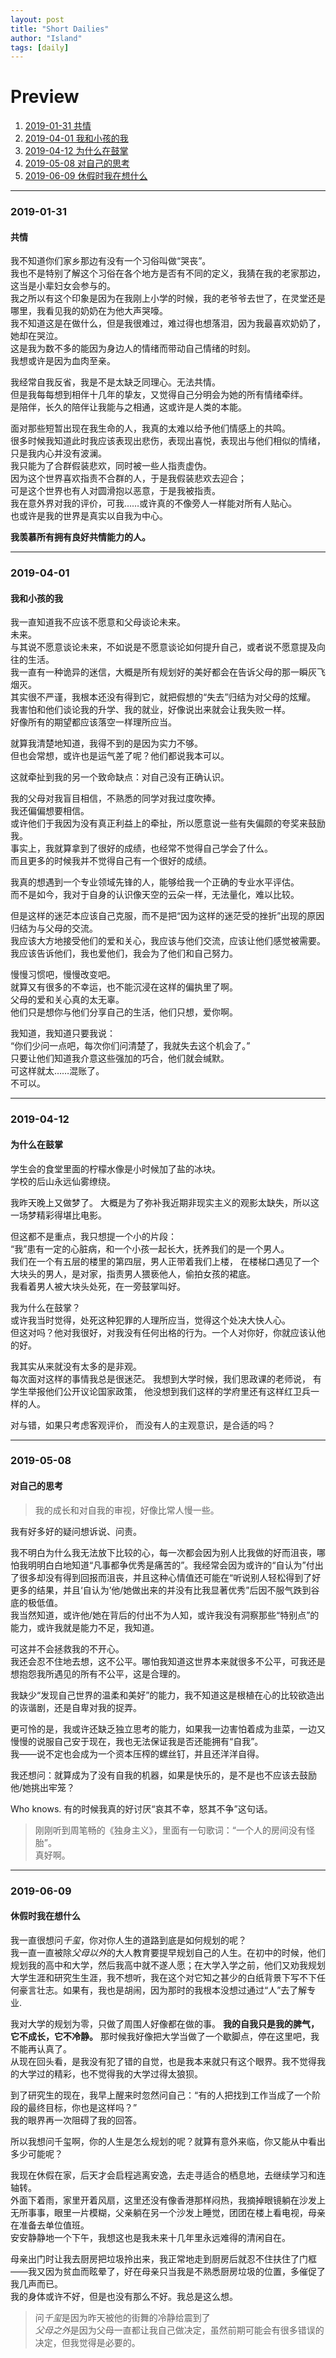 ```yaml
---
layout: post
title: "Short Dailies"
author: "Island"
tags: [daily]
---
```


# Preview

1. [2019-01-31 共情](#2019-01-31)
2. [2019-04-01 我和小孩的我](#2019-04-01)
3. [2019-04-12 为什么在鼓掌](#2019-04-12)
4. [2019-05-08 对自己的思考](#2019-05-08)
5. [2019-06-09 休假时我在想什么](#2019-06-09)

----------------
### 2019-01-31
#### 共情
我不知道你们家乡那边有没有一个习俗叫做“哭丧”。   
我也不是特别了解这个习俗在各个地方是否有不同的定义，我猜在我的老家那边，这当是小辈妇女会参与的。    
我之所以有这个印象是因为在我刚上小学的时候，我的老爷爷去世了，在灵堂还是哪里，我看见我的奶奶在为他大声哭嚎。    
我不知道这是在做什么，但是我很难过，难过得也想落泪，因为我最喜欢奶奶了，她却在哭泣。    
这是我为数不多的能因为身边人的情绪而带动自己情绪的时刻。    
我想或许是因为血肉至亲。    

我经常自我反省，我是不是太缺乏同理心。无法共情。   
但是我每每想到相伴十几年的挚友，又觉得自己分明会为她的所有情绪牵绊。   
是陪伴，长久的陪伴让我能与之相通，这或许是人类的本能。    

面对那些短暂出现在我生命的人，我真的太难以给予他们情感上的共鸣。   
很多时候我知道此时我应该表现出悲伤，表现出喜悦，表现出与他们相似的情绪，只是我内心并没有波澜。   
我只能为了合群假装悲欢，同时被一些人指责虚伪。   
因为这个世界喜欢指责不合群的人，于是我假装悲欢去迎合；   
可是这个世界也有人对圆滑抱以恶意，于是我被指责。   
我在意外界对我的评价，可我……或许真的不像旁人一样能对所有人贴心。   
也或许是我的世界是真实以自我为中心。   

**我羡慕所有拥有良好共情能力的人。**   


----------------
### 2019-04-01
#### 我和小孩的我

我一直知道我不应该不愿意和父母谈论未来。   
未来。   
与其说不愿意谈论未来，不如说是不愿意谈论如何提升自己，或者说不愿意提及向往的生活。    
我一直有一种诡异的迷信，大概是所有规划好的美好都会在告诉父母的那一瞬灰飞烟灭。    
其实很不严谨，我根本还没有得到它，就把假想的“失去”归结为对父母的炫耀。    
我害怕和他们谈论我的升学、我的就业，好像说出来就会让我失败一样。   
好像所有的期望都应该落空一样理所应当。   

就算我清楚地知道，我得不到的是因为实力不够。   
但也会常想，或许也是运气差了呢？他们都说我本可以。   

这就牵扯到我的另一个致命缺点：对自己没有正确认识。    

我的父母对我盲目相信，不熟悉的同学对我过度吹捧。     
我还偏偏想要相信。     
或许他们于我因为没有真正利益上的牵扯，所以愿意说一些有失偏颇的夸奖来鼓励我。    
事实上，我就算拿到了很好的成绩，也经常不觉得自己学会了什么。     
而且更多的时候我并不觉得自己有一个很好的成绩。    

我真的想遇到一个专业领域先锋的人，能够给我一个正确的专业水平评估。    
而不是如今，我对于自身的认识像天空的云朵一样，无法量化，难以比较。    

但是这样的迷茫本应该自己克服，而不是把“因为这样的迷茫受的挫折”出现的原因归结为与父母的交流。    
我应该大方地接受他们的爱和关心，我应该与他们交流，应该让他们感觉被需要。     
我应该告诉他们，我也爱他们，我会为了他们和自己努力。    

慢慢习惯吧，慢慢改变吧。   
就算又有很多的不幸运，也不能沉浸在这样的偏执里了啊。     
父母的爱和关心真的太无辜。    
他们只是想你与他们分享自己的生活，他们只想，爱你啊。    

我知道，我知道只要我说：    
“你们少问一点吧，每次你们问清楚了，我就失去这个机会了。”   
只要让他们知道我介意这些强加的巧合，他们就会缄默。   
可这样就太……混账了。    
不可以。   


----------------
### 2019-04-12 
#### 为什么在鼓掌

学生会的食堂里面的柠檬水像是小时候加了盐的冰块。    
学校的后山永远仙雾缭绕。

我昨天晚上又做梦了。
大概是为了弥补我近期非现实主义的观影太缺失，所以这一场梦精彩得堪比电影。   

但这都不是重点，我只想提一个小的片段：     
“我”患有一定的心脏病，和一个小孩一起长大，抚养我们的是一个男人。   
我们在一个有五层的楼里的第四层，男人正带着我们上楼，
在楼梯口遇见了一个大块头的男人，是对家，指责男人猥亵他人，偷拍女孩的裙底。     
我看着男人被大块头处死，在一旁鼓掌叫好。

我为什么在鼓掌？    
或许我当时觉得，处死这种犯罪的人理所应当，觉得这个处决大快人心。   
但这对吗？他对我很好，对我没有任何出格的行为。一个人对你好，你就应该认他的好。

我其实从来就没有太多的是非观。      
每次面对这样的事情我总是很迷茫。
我想到大学时候，我们思政课的老师说，
有学生举报他们公开议论国家政策，
他没想到我们这样的学府里还有这样红卫兵一样的人。

对与错，如果只考虑客观评价，
而没有人的主观意识，是合适的吗？



----------------
### 2019-05-08
#### 对自己的思考

> 我的成长和对自我的审视，好像比常人慢一些。

我有好多好的疑问想诉说、问责。

我不明白为什么我无法放下比较的心，每一次都会因为别人比我做的好而沮丧，哪怕我明明白白地知道“凡事都争优秀是痛苦的”。我经常会因为或许的“自认为”付出了很多却没有得到回报而沮丧，并且这种心情值还可能在“听说别人轻松得到了好更多的结果，并且‘自认为’他/她做出来的并没有比我显著优秀”后因不服气跌到谷底的极低值。    
我当然知道，或许他/她在背后的付出不为人知，或许我没有洞察那些“特别点”的能力，或许我就是能力不足，我知道。

可这并不会拯救我的不开心。    
我还会忍不住地去想，这不公平。哪怕我知道这世界本来就很多不公平，可我还是想抱怨我所遇见的所有不公平，这是合理的。

我缺少“发现自己世界的温柔和美好”的能力，我不知道这是根植在心的比较欲造出的诙谐剧，还是自卑对我的捉弄。

更可怜的是，我或许还缺乏独立思考的能力，如果我一边害怕着成为韭菜，一边又慢慢的说服自己安于现在，我也无法保证我是否还能拥有“自我”。    
我——说不定也会成为一个资本压榨的螺丝钉，并且还洋洋自得。

我还想问：就算成为了没有自我的机器，如果是快乐的，是不是也不应该去鼓励他/她挑出牢笼？

Who knows. 有的时候我真的好讨厌“哀其不幸，怒其不争”这句话。


> 刚刚听到周笔畅的《独身主义》，里面有一句歌词：“一个人的房间没有怪胎”。  
> 真好啊。


----------------
### 2019-06-09
#### 休假时我在想什么

我一直很想问*千玺*，你对你人生的道路到底是如何规划的呢？   
我一直一直被除*父母以外*的大人教育要提早规划自己的人生。在初中的时候，他们规划我的高中和大学，然后我高中就不遂人愿；在大学入学之前，他们又劝我规划大学生涯和研究生生涯，我不想听，我在这个对它知之甚少的白纸背景下写不下任何豪言壮志。如果有，我也是胡闹，因为那时的我根本没想过通过“人”去了解专业.

我对大学的规划为零，只做了周围人好像都在做的事。
**我的自我只是我的脾气，它不成长，它不冷静。**
那时候我好像把大学当做了一个歇脚点，停在这里吧，我不能再认真了。    
从现在回头看，是我没有犯了错的自觉，也是我本来就只有这个眼界。我不觉得我的大学过的精彩，也不觉得我的大学过得太狼狈。   

到了研究生的现在，我早上醒来时忽然问自己：“有的人把找到工作当成了一个阶段的最终目标，你也是这样吗？”   
我的眼界再一次阻碍了我的回答。   

所以我想问千玺啊，你的人生是怎么规划的呢？就算有意外来临，你又能从中看出多少可能呢？   

我现在休假在家，后天才会启程逃离安逸，去走寻适合的栖息地，去继续学习和连轴转。   
外面下着雨，家里开着风扇，这里还没有像香港那样闷热，我摘掉眼镜躺在沙发上无所事事，眼里一片模糊，父亲躺在另一个沙发上睡觉，团团在楼上看电视，母亲在准备去单位值班。  
安安静静地一个下午，我想这也是我未来十几年里永远难得的清闲自在。

母亲出门时让我去厨房把垃圾拎出来，我正常地走到厨房后就忍不住扶住了门框——我又因为贫血而眩晕了，好在母亲只当我是不熟悉厨房垃圾的位置，多催促了我几声而已。    
我的身体或许不好，但是也没有那么不好。我总是这么想。

> 问*千玺*是因为昨天被他的街舞的冷静给震到了   
> *父母之外*是因为父母一直都让我自己做决定，虽然前期可能会有很多错误的决定，但我觉得是必要的。